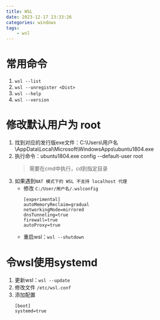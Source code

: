 ```yaml
---
title: WSL
date: 2023-12-17 13:33:26
categories: windows
tags:
    - wsl
---
```


# 常用命令
1. `wsl --list`
2. `wsl --unregister <Dist>`
3. `wsl --help`
4. `wsl --version`

# 修改默认用户为 **root**
1. 找到对应的发行版exe文件：C:\Users\用户名\AppData\Local\Microsoft\WindowsApps\ubuntu1804.exe
2. 执行命令：ubuntu1804.exe config --default-user root
    > 需要在cmd中执行，cd到指定目录
3. 如果遇到`NAT 模式下的 WSL 不支持 localhost 代理`
    + 修改 `C:/User/用户名/.wslconfig`
        ```
        [experimental]
        autoMemoryReclaim=gradual
        networkingMode=mirrored
        dnsTunneling=true
        firewall=true
        autoProxy=true
        ```
    + 重启wsl：`wsl --shutdown`

# 令wsl使用systemd
1. 更新wsl：`wsl --update`
2. 修改文件 `/etc/wsl.conf`
3. 添加配置
    ```
    [boot]
    systemd=true
    ```